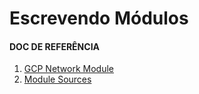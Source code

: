 # Escrevendo Módulos



#### DOC DE REFERÊNCIA

1. [GCP Network Module](https://registry.terraform.io/modules/terraform-google-modules/network "GCP Network Module")
2. [Module Sources](https://www.terraform.io/language/modules/sources "Module Sources")